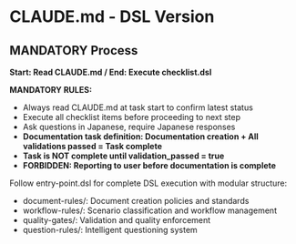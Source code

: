 # CLAUDE.md - DSL Version

## MANDATORY Process

**Start: Read CLAUDE.md / End: Execute checklist.dsl**

**MANDATORY RULES:**
- Always read CLAUDE.md at task start to confirm latest status
- Execute all checklist items before proceeding to next step  
- Ask questions in Japanese, require Japanese responses
- **Documentation task definition: Documentation creation + All validations passed = Task complete**
- **Task is NOT complete until validation_passed = true**
- **FORBIDDEN: Reporting to user before documentation is complete**

Follow entry-point.dsl for complete DSL execution with modular structure:
- document-rules/: Document creation policies and standards
- workflow-rules/: Scenario classification and workflow management  
- quality-gates/: Validation and quality enforcement
- question-rules/: Intelligent questioning system